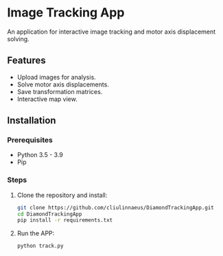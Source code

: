 # Image Tracking App

An application for interactive image tracking and motor axis displacement solving.

## Features
- Upload images for analysis.
- Solve motor axis displacements.
- Save transformation matrices.
- Interactive map view.

## Installation
### Prerequisites
- Python 3.5 - 3.9
- Pip

### Steps
1. Clone the repository and install:
   ```bash
   git clone https://github.com/cliulinnaeus/DiamondTrackingApp.git
   cd DiamondTrackingApp
   pip install -r requirements.txt

2. Run the APP:
    ```bash
    python track.py



